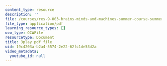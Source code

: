 ```yaml
---
content_type: resource
description: ''
file: /courses/res-9-003-brains-minds-and-machines-summer-course-summer-2015/19c4203ab2a455742e2262fc1de53d2a_-05tcR4izaw.pdf
file_type: application/pdf
learning_resource_types: []
ocw_type: OCWFile
resourcetype: Document
title: 3play pdf file
uid: 19c4203a-b2a4-5574-2e22-62fc1de53d2a
video_metadata:
  youtube_id: null
---
```

